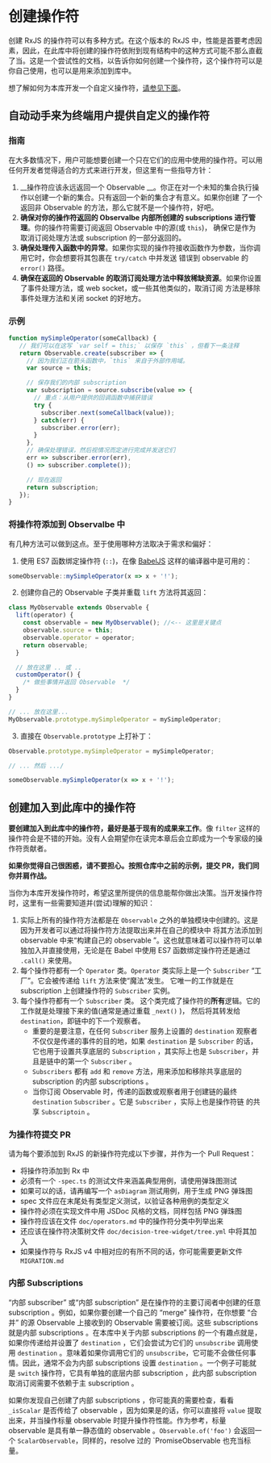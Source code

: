 # 创建操作符

创建 RxJS 的操作符可以有多种方式。在这个版本的 RxJS 中，性能是首要考虑因素，因此，在此库中将创建的操作符依附到现有结构中的这种方式可能不那么直截了当。这是一个尝试性的文档，以告诉你如何创建一个操作符，这个操作符可以是你自己使用，也可以是用来添加到库中。

想了解如何为本库开发一个自定义操作符，[请参见下面](#advanced)。

## 自动动手来为终端用户提供自定义的操作符

### 指南

在大多数情况下，用户可能想要创建一个只在它们的应用中使用的操作符。可以用任何开发者觉得适合的方式来进行开发，但这里有一些指导方针：

1. __操作符应该永远返回一个 Observable __。你正在对一个未知的集合执行操作以创建一个新的集合。只有返回一个新的集合才有意义。如果你创建    了一个返回非 Observable 的方法，那么它就不是一个操作符，好吧。
2. __确保对你的操作符返回的 Observalbe 内部所创建的 subscriptions 进行管理__。你的操作符需要订阅返回 Observable 中的源(或 `this`)，  确保它是作为取消订阅处理方法或 subscription 的一部分返回的。
3. __确保处理传入函数中的异常__。如果你实现的操作符接收函数作为参数，当你调用它时，你会想要将其包裹在 `try/catch` 中并发送
  错误到 observable 的 `error()` 路径。
4. __确保在返回的 Observable 的取消订阅处理方法中释放稀缺资源__。如果你设置了事件处理方法，或 web socket，或一些其他类似的，取消订阅
  方法是移除事件处理方法和关闭 socket 的好地方。

<!-- share-code-between-examples -->
### 示例

```js
function mySimpleOperator(someCallback) {
   // 我们可以在这写 `var self = this;` 以保存 `this` ，但看下一条注释
   return Observable.create(subscriber => {
     // 因为我们正在箭头函数中，`this` 来自于外部作用域。
     var source = this;

     // 保存我们的内部 subscription
     var subscription = source.subscribe(value => {
       // 重点：从用户提供的回调函数中捕获错误
       try {
         subscriber.next(someCallback(value));
       } catch(err) {
         subscriber.error(err);
       }
     },
     // 确保处理错误，然后视情况而定进行完成并发送它们
     err => subscriber.error(err),
     () => subscriber.complete());

     // 现在返回
     return subscription;
   });
}
```

### 将操作符添加到 Observalbe 中

有几种方法可以做到这点。至于使用哪种方法取决于需求和偏好：

1) 使用 ES7 函数绑定操作符 (`::`)，在像 [BabelJS](http://babeljs.io) 这样的编译器中是可用的：

```js
someObservable::mySimpleOperator(x => x + '!');
```

2) 创建你自己的 Observable 子类并重载 `lift` 方法将其返回：

```js
class MyObservable extends Observable {
  lift(operator) {
    const observable = new MyObservable(); //<-- 这里是关键点
    observable.source = this;
    observable.operator = operator;
    return observable;
  }

  // 放在这里 .. 或 ..
  customOperator() {
    /* 做些事情并返回 Observable  */
  }
}

// ... 放在这里...
MyObservable.prototype.mySimpleOperator = mySimpleOperator;
```

3) 直接在 `Observable.prototype` 上打补丁：

```js
Observable.prototype.mySimpleOperator = mySimpleOperator;

// ... 然后 .../

someObservable.mySimpleOperator(x => x + '!');
```

## <a id="advanced"></a>创建加入到此库中的操作符

__要创建加入到此库中的操作符，最好是基于现有的成果来工作__。像 `filter` 这样的操作符会是不错的开始。没有人会期望你在读完本章后会立即成为一个专家级的操作符贡献者。

**如果你觉得自己很困惑，请不要担心。按照仓库中之前的示例，提交 PR，我们同你并肩作战。**

当你为本库开发操作符时，希望这里所提供的信息能帮你做出决策。当开发操作符时，这里有一些需要知道并(尝试)理解的知识：

1. 实际上所有的操作符方法都是在 `Observable` 之外的单独模块中创建的。这是因为开发者可以通过将操作符方法提取出来并在自己的模块中
  将其方法添加到 observable 中来“构建自己的 observable ”。这也就意味着可以操作符可以单独加入并直接使用，无论是在 Babel 中使用 
  ES7 函数绑定操作符还是通过 `.call()` 来使用。
2. 每个操作符都有一个 `Operator` 类。`Operator` 类实际上是一个 `Subscriber` “工厂”。它会被传递给 `lift` 方法来使“魔法”发生。
  它唯一的工作就是在 subscription 上创建操作符的 `Subscriber` 实例。
3. 每个操作符都有一个 `Subscriber` 类。 这个类完成了操作符的**所有**逻辑。它的工作就是处理接下来的值(通常是通过重载 `_next()` )，
  然后将其转发给 `destination`，即链中的下一个观察者。
   - 重要的是要注意，在任何 `Subscriber` 服务上设置的 `destination` 观察者不仅仅是传递的事件的目的地，如果 `destination` 
     是 `Subscriber` 的话，它也用于设置共享底层的 `Subscription` ，其实际上也是 `Subscriber`，并且是链中的第一个 `Subscriber` 。
   - `Subscribers` 都有 `add` 和 `remove` 方法，用来添加和移除共享底层的 subscription 的内部 subscriptions 。
   - 当你订阅 Observable 时，传递的函数或观察者用于创建链的最终 `destination` `Subscriber` 。它是 `Subscriber` ，实际上也是操作符链
     的共享 `Subscriptoin` 。

### 为操作符提交 PR

请为每个要添加到 RxJS 的新操作符完成以下步骤，并作为一个 Pull Request：

- 将操作符添加到 Rx 中
- 必须有一个 `-spec.ts` 的测试文件来涵盖典型用例，请使用弹珠图测试
- 如果可以的话，请再编写一个 `asDiagram` 测试用例，用于生成 PNG 弹珠图
- spec 文件应在末尾处有类型定义测试，以验证各种用例的类型定义
- 操作符必须在实现文件中用 JSDoc 风格的文档，同样包括 PNG 弹珠图
- 操作符应该在文件 `doc/operators.md` 中的操作符分类中列举出来
- 还应该在操作符决策树文件 `doc/decision-tree-widget/tree.yml` 中将其加入
- 如果操作符与 RxJS v4 中相对应的有所不同的话，你可能需要更新文件 `MIGRATION.md`

### 内部 Subscriptions

“内部 subscriber” 或“内部 subscription” 是在操作符的主要订阅者中创建的任意 subscription 。例如，如果你要创建一个自己的 “merge” 操作符，在你想要 “合并” 的源 Observable 上接收到的 Observable 需要被订阅。这些 subscriptions 就是内部 subscriptions 。在本库中关于内部 subscriptions 的一个有趣点就是，如果你传递给并设置了 `destination` ，它们会尝试为它们的 `unsubscribe` 调用使用 `destination` 。意味着如果你调用它们的 `unsubscribe`，它可能不会做任何事情。因此，通常不会为内部 subscriptions 设置 `destination` 。一个例子可能就是 `switch` 操作符，它具有单独的底层内部 subscription ，此内部 subscription 取消订阅需要不依赖于主 subscription 。

如果你发现自己创建了内部 subscriptions ，你可能真的需要检查，看看 `_isScalar` 是否传给了 observable ，因为如果是的话，你可以直接将 `value` 提取出来，并当操作标量 observable 时提升操作符性能。作为参考，标量 observable 是具有单一静态值的 observable 。`Observable.of('foo')` 会返回一个 `ScalarObservable`，同样的，resolve 过的 `PromiseObservable 也充当标量。
